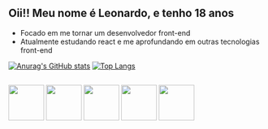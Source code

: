 ## Oii!! Meu nome é Leonardo, e tenho 18 anos

* Focado em me tornar um desenvolvedor front-end
* Atualmente estudando react e me aprofundando em outras tecnologias front-end

[![Anurag's GitHub stats](https://github-readme-stats.vercel.app/api?username=leonardomartindev&show_icons=true&count_private=true&theme=merko)](https://github.com/anuraghazra/github-readme-stats)
[![Top Langs](https://github-readme-stats.vercel.app/api/top-langs/?username=leonardomartindev&size_weight=0.5&count_weight=0.5&theme=merko)](https://github.com/anuraghazra/github-readme-stats)
##
<div display="inline">
<img width="70rem" src="https://cdn.jsdelivr.net/gh/devicons/devicon/icons/html5/html5-original.svg" />
<img width="70rem" src="https://cdn.jsdelivr.net/gh/devicons/devicon/icons/css3/css3-original.svg" />
<img width="70rem" src="https://cdn.jsdelivr.net/gh/devicons/devicon/icons/javascript/javascript-original.svg" />
<img width="70rem" src="https://cdn.jsdelivr.net/gh/devicons/devicon/icons/react/react-original.svg" />
<img width="70rem" src="https://cdn.jsdelivr.net/gh/devicons/devicon/icons/git/git-original.svg" />
</div>
